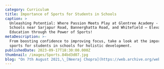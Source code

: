 ```yaml
---
category: Curriculum
title: Importance of Sports for Students in Schools
caption: >
  Unleashing Potential: Where Passion Meets Play at Glentree Academy - CBSE
  Schools near Sarjapur Road, Bannerghatta Road, and Whitefield – Elevating
  Education through the Power of Sports!
metaDescription: >-
  From boosting confidence to improving focus, take a look at the importance of
  sports for students in schools for holistic development. 
publishedDate: 2023-09-17T18:30:00.000Z
thumbnail: /images/Sports.84bd3d07.jpg
blog: "On 7th August 2021,\_[Neeraj Chopra](https://web.archive.org/web/20230208035109/https://en.wikipedia.org/wiki/Neeraj_Chopra)\_became India’s first olympian to win gold in athletics. A proud moment for a country like India that has only seven gold medals to its name, Chopra’s win came after a nine-year streak.\_\n\nIt must be noted that a diverse country like India, which has the\_second-largest\_population globally, has only 35 Olympic medals to its name. Countries with a much smaller population have many more medals than India. For instance, Japan is a proud country to have bagged 497 medals so far.\_\n\nJust like academics, sports cannot be mastered overnight. It must be taught to kids from kindergarten. Not only is it about winning medals for the country in the Olympics, but sports and\_fitness\_have an overall impact on the child’s body and mind.\_\n\nIt is reported that more than\_135 million\_people suffer from obesity in India. This is purely due to the absence of a fitness regime. Of course, people cannot develop the habit of exercising overnight. It must come from the grassroots level.\_\n\nLike children, they need to be exposed to enjoyable activities and a learning experience that takes care of their overall\_well-being, and what better than sports?\n\nHere are some of the reasons that explain the\_benefits of sports\_which will\_help students\_and children in ways that we are less aware of.\n\n## **Importance of Sports for Students in Schools**\n\nSchools are regarded as the ‘second home’ of every child. They are credited with shaping young minds into responsible adults and leaders of tomorrow. One such concept that drives students towards being better citizens and national leaders is learning beyond classroom boundaries, where sports play a paramount role.\n\nWhen playing a sport, a student’s character-building traits are enhanced. Besides that, their academic performance improves, and it boosts their physical and mental health. Here are some more benefits and pointers that will help you analyze the [importance of sports for students in schools](https://www.glentreeacademy.com/blogs/importance-of-sports-for-students-in-schools \"Importance of Sports for Students in Schools\").\_\n\n### Inculcates discipline\n\nSports require strategy, obedience, and discipline. When students follow the rules, and guidelines and learn to obey their coach, they reach their full potential and perform with complete dedication. Sports inculcate tactical and physical discipline that drives these young children towards leading a well-balanced and disciplined life.\n\n### Improves interaction abilities\n\nWhen playing in a team, students are required to coordinate with their teammates to plan a strategy collectively. They have to learn to interact with people coming from different backgrounds and age groups.\n\nThey must always be respectful. When sports activities teach these qualities to students, they begin reflecting positively on their personal lives. Moreover, when they interact with their opponents, they have to be respectful and accept defeat without holding grudges. They learn the art of handling constructive criticism, which is very useful in real-life scenarios.\_\n\n## **Character Development Through Sports**\n\n## Self-esteem and self-confidence booster\n\nYou must have witnessed teammates giving each other a high-five when one of them scores a goal, a basket, or takes a magnificent wicket. You must have also seen coaches praising their students. Such gestures have a positive impact on the child’s consciousness. He begins to feel empowered, and that boosts his self-esteem and confidence.\n\n### Promotes Emotional and Mental Fitness\n\nDaily exercise and sports activities develop not just a healthy body but also a healthy mind. It creates happiness and helps the students to acquire ethics, tolerance, persistence, and respect for peers.\n\nAn active student has a more positive outlook towards life and they learn to deal with success as well as their losses.\n\n## **Physiological Benefits Through Sports**\n\n### Reduced risk of obesity\_\n\nSports promote fitness, and fitness promotes a healthy lifestyle. The more physical activity, the better it is to keep diseases at bay. One of the significant advantages of being fit is the prevention of obesity. Obesity is directly linked to leading life-threatening triggers such as heart stroke, diabetes and high blood pressure levels.\_\n\n### Balanced body growth and development\n\nThe stress caused by physical activities and sports has a positive impact on the human body. It tightens the skin and improves and strengthens the muscles, tendons, bones and ligaments. It also increases bone density and keeps porous and fragile bones at bay.\n\n### Stabilizes blood pressure levels\n\nBlood pressure is directly related to stress levels. If your stress is not under control, it can prove to be fatal. Indulging in sports regularly will ease a child’s insufficient cholesterol level and unhealthy fat deposits, thus cutting down the risk of developing heart diseases later in life.\n\n### Reduced risk of cancer\n\nSeveral studies and research have shown that being physically active can cut down the chances of being affected by most forms of cancer, including breast, colon and prostate cancer.\_\n\n## **Performance Enhancement through Sports**\n\n### Academic performance\n\nPhysical activity has time and again been shown to be impactful on the cognitive abilities of students. It helps them think clearly, improves concentration skills, and refreshes their minds.\n\n### Develops Teamwork and Cooperation\n\nParticipating in any sports matches or competitions requires discipline, teamwork, and coordination. Students learn to cooperate with their teammates and develop their sportsman spirit.\n\n### Final takeaways and facts\n\nExisting evidence suggests that regular exercise and physical fitness enhance the academic performance of students and develop mental strength in them.\_\n\nBesides that, the skills required to perform academically well (such as focus and memory recall) are boosted by intense aerobic activities. Learning seems easier when students are focused and have good grasping and memory recall abilities.\_\n\nSports have an impeccable effect on a student’s overall development which includes personality and fitness. Hence, it should be a major part of the school curriculum and the emphasis must be on producing confident, healthy, and mentally strong students.\_\n"
---
```


